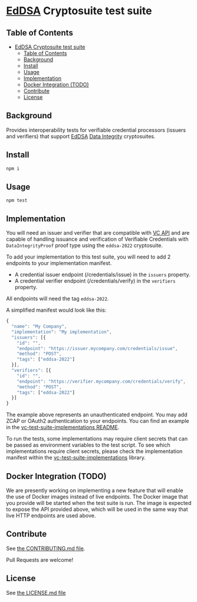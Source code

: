 # [EdDSA](https://www.w3.org/TR/vc-di-eddsa/) Cryptosuite test suite

## Table of Contents

- [EdDSA Cryptosuite test suite](#eddsa-cryptosuite-test-suite)
  - [Table of Contents](#table-of-contents)
  - [Background](#background)
  - [Install](#install)
  - [Usage](#usage)
  - [Implementation](#implementation)
  - [Docker Integration (TODO)](#docker-integration-todo)
  - [Contribute](#contribute)
  - [License](#license)

## Background
Provides interoperability tests for verifiable credential processors
(issuers and verifiers) that support [EdDSA](https://www.w3.org/TR/vc-di-eddsa/)
[Data Integrity](https://www.w3.org/TR/vc-data-integrity/) cryptosuites.

## Install

```js
npm i
```

## Usage

```
npm test
```

## Implementation

You will need an issuer and verifier that are compatible with [VC API](https://w3c-ccg.github.io/vc-api/)
and are capable of handling issuance and verification of Verifiable Credentials
with `DataIntegrityProof` proof type using the `eddsa-2022` cryptosuite.

To add your implementation to this test suite, you will need to add 2 endpoints
to your implementation manifest.
- A credential issuer endpoint (/credentials/issue) in the `issuers` property.
- A credential verifier endpoint (/credentials/verify) in the `verifiers`
  property.

All endpoints will need the tag `eddsa-2022`.

A simplified manifest would look like this:

```js
{
  "name": "My Company",
  "implementation": "My implementation",
  "issuers": [{
    "id": "",
    "endpoint": "https://issuer.mycompany.com/credentials/issue",
    "method": "POST",
    "tags": ["eddsa-2022"]
  }],
  "verifiers": [{
    "id": "",
    "endpoint": "https://verifier.mycompany.com/credentials/verify",
    "method": "POST",
    "tags": ["eddsa-2022"]
  }]
}
```

The example above represents an unauthenticated endpoint. You may add ZCAP or
OAuth2 authentication to your endpoints. You can find an example in the
[vc-test-suite-implementations README](https://github.com/w3c/vc-test-suite-implementations#adding-a-new-implementation).

To run the tests, some implementations may require client secrets that can be
passed as environment variables to the test script. To see which implementations require client
secrets, please check the implementation manifest within the
[vc-test-suite-implementations](https://github.com/w3c/vc-test-suite-implementations/tree/main/implementations) library.

## Docker Integration (TODO)

We are presently working on implementing a new feature that will enable the
use of Docker images instead of live endpoints. The Docker image that
you provide will be started when the test suite is run. The image is expected
to expose the API provided above, which will be used in the same way that
live HTTP endpoints are used above.

## Contribute

See [the CONTRIBUTING.md file](CONTRIBUTING.md).

Pull Requests are welcome!

## License

See [the LICENSE.md file](LICENSE.md)
